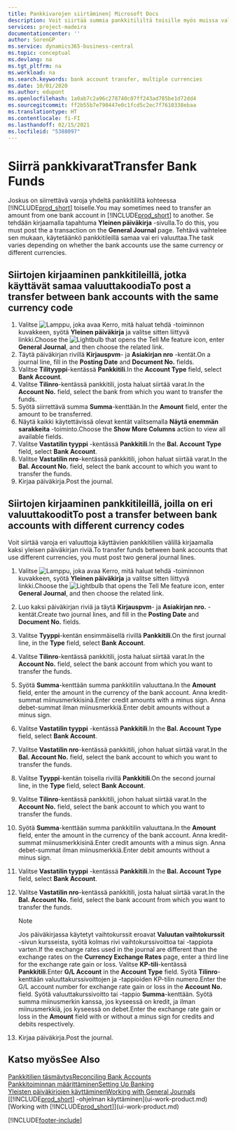 ```yaml
---
title: Pankkivarojen siirtäminen| Microsoft Docs
description: Voit siirtää summia pankkitililtä toisille myös muissa valuutoissa kirjaamalla tapahtuman yleiseen päiväkirjaan.
services: project-madeira
documentationcenter: ''
author: SorenGP
ms.service: dynamics365-business-central
ms.topic: conceptual
ms.devlang: na
ms.tgt_pltfrm: na
ms.workload: na
ms.search.keywords: bank account transfer, multiple currencies
ms.date: 10/01/2020
ms.author: edupont
ms.openlocfilehash: 1a0ab7c2a96c278740c07ff243ad785be1d72dd4
ms.sourcegitcommit: ff2b55b7e790447e0c1fcd5c2ec7f7610338ebaa
ms.translationtype: HT
ms.contentlocale: fi-FI
ms.lasthandoff: 02/15/2021
ms.locfileid: "5388097"
---
```

# <a name="transfer-bank-funds"></a><span data-ttu-id="8a88c-103">Siirrä pankkivarat</span><span class="sxs-lookup"><span data-stu-id="8a88c-103">Transfer Bank Funds</span></span>
<span data-ttu-id="8a88c-104">Joskus on siirrettävä varoja yhdeltä pankkitililtä kohteessa [!INCLUDE[prod_short](includes/prod_short.md)] toiselle.</span><span class="sxs-lookup"><span data-stu-id="8a88c-104">You may sometimes need to transfer an amount from one bank account in [!INCLUDE[prod_short](includes/prod_short.md)] to another.</span></span> <span data-ttu-id="8a88c-105">Se tehdään kirjaamalla tapahtuma **Yleinen päiväkirja** -sivulla.</span><span class="sxs-lookup"><span data-stu-id="8a88c-105">To do this, you must post the a transaction on the **General Journal** page.</span></span> <span data-ttu-id="8a88c-106">Tehtävä vaihtelee sen mukaan, käytetäänkö pankkitileillä samaa vai eri valuuttaa.</span><span class="sxs-lookup"><span data-stu-id="8a88c-106">The task varies depending on whether the bank accounts use the same currency or different currencies.</span></span>

## <a name="to-post-a-transfer-between-bank-accounts-with-the-same-currency-code"></a><span data-ttu-id="8a88c-107">Siirtojen kirjaaminen pankkitileillä, jotka käyttävät samaa valuuttakoodia</span><span class="sxs-lookup"><span data-stu-id="8a88c-107">To post a transfer between bank accounts with the same currency code</span></span>
1. <span data-ttu-id="8a88c-108">Valitse ![Lamppu, joka avaa Kerro, mitä haluat tehdä -toiminnon](media/ui-search/search_small.png "Kerro, mitä haluat tehdä") kuvakkeen, syötä **Yleinen päiväkirja** ja valitse sitten liittyvä linkki.</span><span class="sxs-lookup"><span data-stu-id="8a88c-108">Choose the ![Lightbulb that opens the Tell Me feature](media/ui-search/search_small.png "Tell me what you want to do") icon, enter **General Journal**, and then choose the related link.</span></span>
2. <span data-ttu-id="8a88c-109">Täytä päiväkirjan rivillä **Kirjauspvm**- ja **Asiakirjan nro** -kentät.</span><span class="sxs-lookup"><span data-stu-id="8a88c-109">On a journal line, fill in the **Posting Date** and **Document No.** fields.</span></span>
3. <span data-ttu-id="8a88c-110">Valitse **Tilityyppi**-kentässä **Pankkitili**.</span><span class="sxs-lookup"><span data-stu-id="8a88c-110">In the **Account Type** field, select **Bank Account**.</span></span>
4. <span data-ttu-id="8a88c-111">Valitse **Tilinro**-kentässä pankkitili, josta haluat siirtää varat.</span><span class="sxs-lookup"><span data-stu-id="8a88c-111">In the **Account No.** field, select the bank from which you want to transfer the funds.</span></span>
5. <span data-ttu-id="8a88c-112">Syötä siirrettävä summa **Summa**-kenttään.</span><span class="sxs-lookup"><span data-stu-id="8a88c-112">In the **Amount** field, enter the amount to be transferred.</span></span>
6. <span data-ttu-id="8a88c-113">Näytä kaikki käytettävissä olevat kentät valitsemalla **Näytä enemmän sarakkeita** -toiminto.</span><span class="sxs-lookup"><span data-stu-id="8a88c-113">Choose the **Show More Columns** action to view all available fields.</span></span>
7. <span data-ttu-id="8a88c-114">Valitse **Vastatilin tyyppi** -kentässä **Pankkitili**.</span><span class="sxs-lookup"><span data-stu-id="8a88c-114">In the **Bal. Account Type** field, select **Bank Account**.</span></span>
8. <span data-ttu-id="8a88c-115">Valitse **Vastatilin nro**-kentässä pankkitili, johon haluat siirtää varat.</span><span class="sxs-lookup"><span data-stu-id="8a88c-115">In the **Bal. Account No.** field, select the bank account to which you want to transfer the funds.</span></span>
9. <span data-ttu-id="8a88c-116">Kirjaa päiväkirja.</span><span class="sxs-lookup"><span data-stu-id="8a88c-116">Post the journal.</span></span>

## <a name="to-post-a-transfer-between-bank-accounts-with-different-currency-codes"></a><span data-ttu-id="8a88c-117">Siirtojen kirjaaminen pankkitileillä, joilla on eri valuuttakoodit</span><span class="sxs-lookup"><span data-stu-id="8a88c-117">To post a transfer between bank accounts with different currency codes</span></span>
<span data-ttu-id="8a88c-118">Voit siirtää varoja eri valuuttoja käyttävien pankkitilien välillä kirjaamalla kaksi yleisen päiväkirjan riviä.</span><span class="sxs-lookup"><span data-stu-id="8a88c-118">To transfer funds between bank accounts that use different currencies, you must post two general journal lines.</span></span>

1. <span data-ttu-id="8a88c-119">Valitse ![Lamppu, joka avaa Kerro, mitä haluat tehdä -toiminnon](media/ui-search/search_small.png "Kerro, mitä haluat tehdä") kuvakkeen, syötä **Yleinen päiväkirja** ja valitse sitten liittyvä linkki.</span><span class="sxs-lookup"><span data-stu-id="8a88c-119">Choose the ![Lightbulb that opens the Tell Me feature](media/ui-search/search_small.png "Tell me what you want to do") icon, enter **General Journal**, and then choose the related link.</span></span>
2. <span data-ttu-id="8a88c-120">Luo kaksi päiväkirjan riviä ja täytä **Kirjauspvm**- ja **Asiakirjan nro.** -kentät.</span><span class="sxs-lookup"><span data-stu-id="8a88c-120">Create two journal lines, and fill in the **Posting Date** and **Document No.** fields.</span></span>
3. <span data-ttu-id="8a88c-121">Valitse **Tyyppi**-kentän ensimmäisellä rivillä **Pankkitili**.</span><span class="sxs-lookup"><span data-stu-id="8a88c-121">On the first journal line, in the **Type** field, select **Bank Account**.</span></span>
4. <span data-ttu-id="8a88c-122">Valitse **Tilinro**-kentässä pankkitili, josta haluat siirtää varat.</span><span class="sxs-lookup"><span data-stu-id="8a88c-122">In the **Account No.** field, select the bank account from which you want to transfer the funds.</span></span>
5. <span data-ttu-id="8a88c-123">Syötä **Summa**-kenttään summa pankkitilin valuuttana.</span><span class="sxs-lookup"><span data-stu-id="8a88c-123">In the **Amount** field, enter the amount in the currency of the bank account.</span></span> <span data-ttu-id="8a88c-124">Anna kredit-summat miinusmerkkisinä.</span><span class="sxs-lookup"><span data-stu-id="8a88c-124">Enter credit amounts with a minus sign.</span></span> <span data-ttu-id="8a88c-125">Anna debet-summat ilman miinusmerkkiä.</span><span class="sxs-lookup"><span data-stu-id="8a88c-125">Enter debit amounts without a minus sign.</span></span>
6. <span data-ttu-id="8a88c-126">Valitse **Vastatilin tyyppi** -kentässä **Pankkitili**.</span><span class="sxs-lookup"><span data-stu-id="8a88c-126">In the **Bal. Account Type** field, select **Bank Account**.</span></span>
7. <span data-ttu-id="8a88c-127">Valitse **Vastatilin nro**-kentässä pankkitili, johon haluat siirtää varat.</span><span class="sxs-lookup"><span data-stu-id="8a88c-127">In the **Bal. Account No.** field, select the bank account to which you want to transfer the funds.</span></span>
8. <span data-ttu-id="8a88c-128">Valitse **Tyyppi**-kentän toisella rivillä **Pankkitili**.</span><span class="sxs-lookup"><span data-stu-id="8a88c-128">On the second journal line, in the **Type** field, select **Bank Account**.</span></span>
9. <span data-ttu-id="8a88c-129">Valitse **Tilinro**-kentässä pankkitili, johon haluat siirtää varat.</span><span class="sxs-lookup"><span data-stu-id="8a88c-129">In the **Account No.** field, select the bank account to which you want to transfer the funds.</span></span>
10. <span data-ttu-id="8a88c-130">Syötä **Summa**-kenttään summa pankkitilin valuuttana.</span><span class="sxs-lookup"><span data-stu-id="8a88c-130">In the **Amount** field, enter the amount in the currency of the bank account.</span></span> <span data-ttu-id="8a88c-131">Anna kredit-summat miinusmerkkisinä.</span><span class="sxs-lookup"><span data-stu-id="8a88c-131">Enter credit amounts with a minus sign.</span></span> <span data-ttu-id="8a88c-132">Anna debet-summat ilman miinusmerkkiä.</span><span class="sxs-lookup"><span data-stu-id="8a88c-132">Enter debit amounts without a minus sign.</span></span>
11. <span data-ttu-id="8a88c-133">Valitse **Vastatilin tyyppi** -kentässä **Pankkitili**.</span><span class="sxs-lookup"><span data-stu-id="8a88c-133">In the **Bal. Account Type** field, select **Bank Account**.</span></span>  
12. <span data-ttu-id="8a88c-134">Valitse **Vastatilin nro**-kentässä pankkitili, josta haluat siirtää varat.</span><span class="sxs-lookup"><span data-stu-id="8a88c-134">In the **Bal. Account No.** field, select the bank account from which you want to transfer the funds.</span></span>

    > [!NOTE]  
    > <span data-ttu-id="8a88c-135">Jos päiväkirjassa käytetyt vaihtokurssit eroavat **Valuutan vaihtokurssit** -sivun kursseista, syötä kolmas rivi vaihtokurssivoittoa tai -tappiota varten.</span><span class="sxs-lookup"><span data-stu-id="8a88c-135">If the exchange rates used in the journal are different than the exchange rates on the **Currency Exchange Rates** page, enter a third line for the exchange rate gain or loss.</span></span> <span data-ttu-id="8a88c-136">Valitse **KP-tili**-kentässä **Pankkitili**.</span><span class="sxs-lookup"><span data-stu-id="8a88c-136">Enter **G/L Account** in the **Account Type** field.</span></span> <span data-ttu-id="8a88c-137">Syötä **Tilinro**-kenttään valuuttakurssivoittojen ja -tappioiden KP-tilin numero.</span><span class="sxs-lookup"><span data-stu-id="8a88c-137">Enter the G/L account number for exchange rate gain or loss in the **Account No.** field.</span></span> <span data-ttu-id="8a88c-138">Syötä valuuttakurssivoitto tai -tappio **Summa**-kenttään. Syötä summa miinusmerkin kanssa, jos kyseessä on kredit, ja ilman miinusmerkkiä, jos kyseessä on debet.</span><span class="sxs-lookup"><span data-stu-id="8a88c-138">Enter the exchange rate gain or loss in the **Amount** field with or without a minus sign for credits and debits respectively.</span></span>
13. <span data-ttu-id="8a88c-139">Kirjaa päiväkirja.</span><span class="sxs-lookup"><span data-stu-id="8a88c-139">Post the journal.</span></span>

## <a name="see-also"></a><span data-ttu-id="8a88c-140">Katso myös</span><span class="sxs-lookup"><span data-stu-id="8a88c-140">See Also</span></span>
[<span data-ttu-id="8a88c-141">Pankkitilien täsmäytys</span><span class="sxs-lookup"><span data-stu-id="8a88c-141">Reconciling Bank Accounts</span></span>](bank-manage-bank-accounts.md)  
[<span data-ttu-id="8a88c-142">Pankkitoiminnan määrittäminen</span><span class="sxs-lookup"><span data-stu-id="8a88c-142">Setting Up Banking</span></span>](bank-setup-banking.md)  
[<span data-ttu-id="8a88c-143">Yleisten päiväkirjojen käyttäminen</span><span class="sxs-lookup"><span data-stu-id="8a88c-143">Working with General Journals</span></span>](ui-work-general-journals.md)  
<span data-ttu-id="8a88c-144">[[!INCLUDE[prod_short](includes/prod_short.md)] -ohjelman käyttäminen](ui-work-product.md)</span><span class="sxs-lookup"><span data-stu-id="8a88c-144">[Working with [!INCLUDE[prod_short](includes/prod_short.md)]](ui-work-product.md)</span></span>


[!INCLUDE[footer-include](includes/footer-banner.md)]